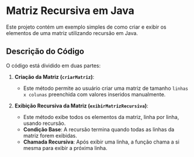 # Matriz Recursiva em Java

Este projeto contém um exemplo simples de como criar e exibir os elementos de uma matriz utilizando recursão em Java.

## Descrição do Código

O código está dividido em duas partes:

1. **Criação da Matriz (`criarMatriz`)**:
   - Este método permite ao usuário criar uma matriz de tamanho `linhas x colunas` preenchida com valores inseridos manualmente.

2. **Exibição Recursiva da Matriz (`exibirMatrizRecursiva`)**:
   - Este método exibe todos os elementos da matriz, linha por linha, usando recursão. 
   - **Condição Base**: A recursão termina quando todas as linhas da matriz forem exibidas.
   - **Chamada Recursiva**: Após exibir uma linha, a função chama a si mesma para exibir a próxima linha.
